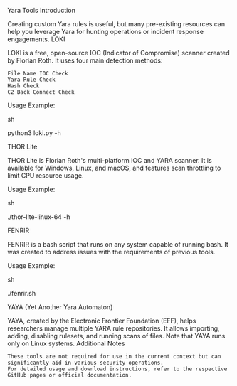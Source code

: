 Yara Tools
Introduction

Creating custom Yara rules is useful, but many pre-existing resources can help you leverage Yara for hunting operations or incident response engagements.
LOKI

LOKI is a free, open-source IOC (Indicator of Compromise) scanner created by Florian Roth. It uses four main detection methods:

    File Name IOC Check
    Yara Rule Check
    Hash Check
    C2 Back Connect Check

Usage Example:

sh

python3 loki.py -h

THOR Lite

THOR Lite is Florian Roth's multi-platform IOC and YARA scanner. It is available for Windows, Linux, and macOS, and features scan throttling to limit CPU resource usage.

Usage Example:

sh

./thor-lite-linux-64 -h

FENRIR

FENRIR is a bash script that runs on any system capable of running bash. It was created to address issues with the requirements of previous tools.

Usage Example:

sh

./fenrir.sh

YAYA (Yet Another Yara Automaton)

YAYA, created by the Electronic Frontier Foundation (EFF), helps researchers manage multiple YARA rule repositories. It allows importing, adding, disabling rulesets, and running scans of files. Note that YAYA runs only on Linux systems.
Additional Notes

    These tools are not required for use in the current context but can significantly aid in various security operations.
    For detailed usage and download instructions, refer to the respective GitHub pages or official documentation.
